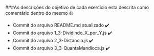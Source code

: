 ###As descrições do objetivo de cada exercício esta descrita como comentário dentro do mesmo :thumbsup:

- Commit do arquivo README.md atualizado :heavy_check_mark:
- Commit do arquivo 1_3-Dividindo_X_por_Y.js :heavy_check_mark:
- Commit do arquivo 2_3-Distancia.js :heavy_check_mark:
- Commit do arquivo 3_3-QuantaMandioca.js :heavy_check_mark:

